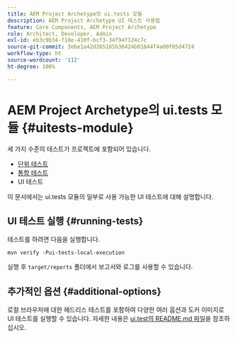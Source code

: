 ```yaml
---
title: AEM Project Archetype의 ui.tests 모듈
description: AEM Project Archetype UI 테스트 사용법
feature: Core Components, AEM Project Archetype
role: Architect, Developer, Admin
exl-id: eb3c9b34-f10e-410f-bcf3-34f94f124c7c
source-git-commit: 3ebe1a42d265185b36424b01844f4a00f05d4724
workflow-type: ht
source-wordcount: '112'
ht-degree: 100%

---
```


# AEM Project Archetype의 ui.tests 모듈 {#uitests-module}

세 가지 수준의 테스트가 프로젝트에 포함되어 있습니다.

* [단위 테스트](core.md#unit-tests)
* [통합 테스트](ittests.md)
* UI 테스트

이 문서에서는 ui.tests 모듈의 일부로 사용 가능한 UI 테스트에 대해 설명합니다.

## UI 테스트 실행 {#running-tests}

테스트를 하려면 다음을 실행합니다.

```shell
mvn verify -Pui-tests-local-execution
```

실행 후 `target/reports` 폴더에서 보고서와 로그를 사용할 수 있습니다.

## 추가적인 옵션 {#additional-options}

로컬 브라우저에 대한 헤드리스 테스트를 포함하여 다양한 여러 옵션과 도커 이미지로 UI 테스트를 실행할 수 있습니다. 자세한 내용은 [ui.test의 README.md 파일](https://github.com/adobe/aem-project-archetype/tree/master/src/main/archetype/ui.tests)을 참조하십시오.
